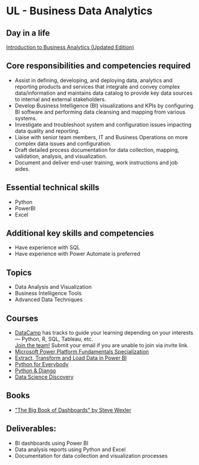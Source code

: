 # UL - Business Data Analytics

## Day in a life

[Introduction to Business Analytics (Updated Edition)](https://www.youtube.com/watch?v=diaZdX1s5L4&ab_channel=CodyBaldwin)

## Core responsibilities and competencies required

- Assist in defining, developing, and deploying data, analytics and reporting products and services that integrate and convey complex data/information and maintains data catalog to provide key data sources to internal and external stakeholders.
- Develop Business Intelligence (BI) visualizations and KPIs by configuring BI software and performing data cleansing and mapping from various systems.
- Investigate and troubleshoot system and configuration issues impacting data quality and reporting.
- Liaise with senior team members, IT and Business Operations on more complex data issues and configuration.
- Draft detailed process documentation for data collection, mapping, validation, analysis, and visualization.
- Document and deliver end-user training, work instructions and job aides.

## Essential technical skills

- Python
- PowerBI
- Excel

## Additional key skills and competencies

- Have experience with SQL
- Have experience with Power Automate is preferred

## Topics

- Data Analysis and Visualization
- Business Intelligence Tools
- Advanced Data Techniques

## Courses

- [DataCamp](https://www.datacamp.com/) has tracks to guide your learning depending on your interests — Python, R, SQL, Tableau, etc. <br>[Join the team!](https://www.datacamp.com/users/sign_up?group_invite=true&group_name=Software+Development+Foundations&group_type=academic&policy_version=&redirect=https%3A%2F%2Fwww.datacamp.com%2Fgroups%2Fshared_links%2Fc465635668f58fe94b399c69dd1a68c9f92386d2e3616c35faac470e810e0fc5%3Fdc_referrer%3Dmain-group%26tos%3Dtrue) Submit your email if you are unable to join via invite link.
- [Microsoft Power Platform Fundamentals Specialization](https://www.coursera.org/specializations/microsoft-power-platform-fundamentals)
- [Extract, Transform and Load Data in Power BI](https://www.coursera.org/learn/extract-transform-and-load-data-in-power-bi/paidmedia?utm_medium=sem&utm_source=gg&utm_campaign=b2c_namer_microsoft-power-bi-data-analyst_microsoft_ftcof_professional-certificates_px_dr_bau_gg_sem_pr-bd_us-ca_en_m_hyb_23-08_x&campaignid=20492962295&adgroupid=153546069515&device=c&keyword=&matchtype=&network=g&devicemodel=&creativeid=671287003438&assetgroupid=&targetid=dsa-2446733154637&extensionid=&placement=&gad_source=1&gclid=Cj0KCQiAz6q-BhCfARIsAOezPxkWk7BdSoNWtXrR8kxogX4_IxvpTsB0ZOVcfv3i8E6XPVnpK8EGdBIaAgCTEALw_wcB)
- [Python for Everybody](https://online.umich.edu/series/python-for-everybody/)
- [Python & Django](https://dpi.instructure.com/courses/301/assignments/2591)
- [Data Science Discovery](https://discovery.cs.illinois.edu/)

## Books

- ["The Big Book of Dashboards" by Steve Wexler](https://bigbookofdashboards.com/index.html)


## Deliverables:

- BI dashboards using Power BI
- Data analysis reports using Python and Excel
- Documentation for data collection and visualization processes